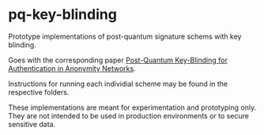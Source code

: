 # pq-key-blinding
Prototype implementations of post-quantum signature schems with key blinding.

Goes with the corresponding paper [Post-Quantum Key-Blinding for Authentication in Anonymity Networks](https://eprint.iacr.org/2021/963).

Instructions for running each individial scheme may be found in the respective folders.

These implementations are meant for experimentation and prototyping only. They are not intended to be used in production environments or to secure sensitive data.

